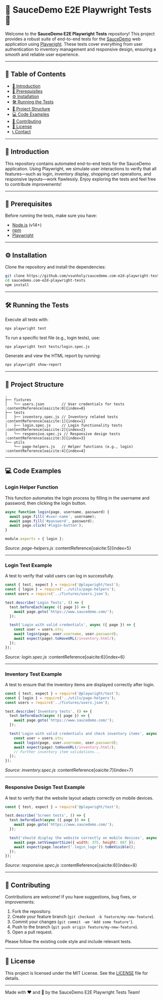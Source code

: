 # 🚀 SauceDemo E2E Playwright Tests 🎉

Welcome to the **SauceDemo E2E Playwright Tests** repository! This project provides a robust suite of end-to-end tests for the [SauceDemo](https://www.saucedemo.com/) web application using [Playwright](https://playwright.dev/). These tests cover everything from user authentication to inventory management and responsive design, ensuring a smooth and reliable user experience.

---

## 📑 Table of Contents
- [🚀 Introduction](#-introduction)
- [🔧 Prerequisites](#-prerequisites)
- [⚙️ Installation](#-installation)
- [🛠️ Running the Tests](#-running-the-tests)
- [📂 Project Structure](#-project-structure)
- [💻 Code Examples](#-code-examples)
- [🤝 Contributing](#-contributing)
- [📜 License](#-license)
- [📞 Contact](#-contact)

---

## 🚀 Introduction
This repository contains automated end-to-end tests for the SauceDemo application. Using Playwright, we simulate user interactions to verify that all features—such as login, inventory display, shopping cart operations, and responsive layouts—work flawlessly. Enjoy exploring the tests and feel free to contribute improvements!

---

## 🔧 Prerequisites
Before running the tests, make sure you have:
- [Node.js](https://nodejs.org/) (v14+)
- [npm](https://www.npmjs.com/)
- [Playwright](https://playwright.dev/)

---

## ⚙️ Installation
Clone the repository and install the dependencies:
```bash
git clone https://github.com/vsunholy/saucedemo.com-e2d-playwright-tests.git
cd saucedemo.com-e2d-playwright-tests
npm install
```

---

## 🛠️ Running the Tests
Execute all tests with:
```bash
npx playwright test
```
To run a specific test file (e.g., login tests), use:
```bash
npx playwright test tests/login.spec.js
```
Generate and view the HTML report by running:
```bash
npx playwright show-report
```

---

## 📂 Project Structure
```
.
├── fixtures
│   └── users.json        // User credentials for tests :contentReference[oaicite:0]{index=0}
├── tests
│   ├── inventory.spec.js // Inventory related tests :contentReference[oaicite:1]{index=1}
│   ├── login.spec.js     // Login functionality tests :contentReference[oaicite:2]{index=2}
│   └── responsive.spec.js // Responsive design tests :contentReference[oaicite:3]{index=3}
└── utils
    └── page-helpers.js   // Helper functions (e.g., login) :contentReference[oaicite:4]{index=4}
```

---

## 💻 Code Examples

### Login Helper Function
This function automates the login process by filling in the username and password, then clicking the login button.
```js
async function login(page, username, password) {
  await page.fill('#user-name', username);
  await page.fill('#password', password);
  await page.click('#login-button');
}

module.exports = { login };
```
*Source: page-helpers.js* :contentReference[oaicite:5]{index=5}

---

### Login Test Example
A test to verify that valid users can log in successfully.
```js
const { test, expect } = require('@playwright/test');
const { login } = require('../utils/page-helpers');
const users = require('../fixtures/users.json');

test.describe('Login Tests', () => {
  test.beforeEach(async ({ page }) => {
    await page.goto('https://www.saucedemo.com/');
  });

  test('Login with valid credentials', async ({ page }) => {
    const user = users.stn;
    await login(page, user.username, user.password);
    await expect(page).toHaveURL(/inventory.html/);
  });
});
```
*Source: login.spec.js* :contentReference[oaicite:6]{index=6}

---

### Inventory Test Example
A test to ensure that the inventory items are displayed correctly after login.
```js
const { test, expect } = require('@playwright/test');
const { login } = require('../utils/page-helpers');
const users = require('../fixtures/users.json');

test.describe('Inventory tests', () => {
  test.beforeEach(async ({ page }) => {
    await page.goto('https://www.saucedemo.com/');
  });

  test('Login with valid credentials and check inventory items', async ({ page }) => {
    const user = users.stn;
    await login(page, user.username, user.password);
    await expect(page).toHaveURL(/inventory.html/);
    // Further inventory item validations...
  });
});
```
*Source: inventory.spec.js* :contentReference[oaicite:7]{index=7}

---

### Responsive Design Test Example
A test to verify that the website layout adapts correctly on mobile devices.
```js
const { test, expect } = require('@playwright/test');

test.describe('Screen tests', () => {
  test.beforeEach(async ({ page }) => {
    await page.goto('https://www.saucedemo.com/');
  });

  test('should display the website correctly on mobile devices', async ({ page }) => {
    await page.setViewportSize({ width: 375, height: 667 });
    await expect(page.locator('.login_logo')).toBeVisible();
  });
});
```
*Source: responsive.spec.js* :contentReference[oaicite:8]{index=8}

---

## 🤝 Contributing
Contributions are welcome! If you have suggestions, bug fixes, or improvements:
1. Fork the repository.
2. Create your feature branch (`git checkout -b feature/my-new-feature`).
3. Commit your changes (`git commit -am 'Add some feature'`).
4. Push to the branch (`git push origin feature/my-new-feature`).
5. Open a pull request.

Please follow the existing code style and include relevant tests.

---

## 📜 License
This project is licensed under the MIT License. See the [LICENSE](LICENSE) file for details.

---

Made with ❤️ and 🚀 by the SauceDemo E2E Playwright Tests Team!
``` 
